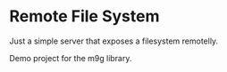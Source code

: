 # Remote File System

Just a simple server that exposes a filesystem remotelly.

Demo project for the m9g library.
